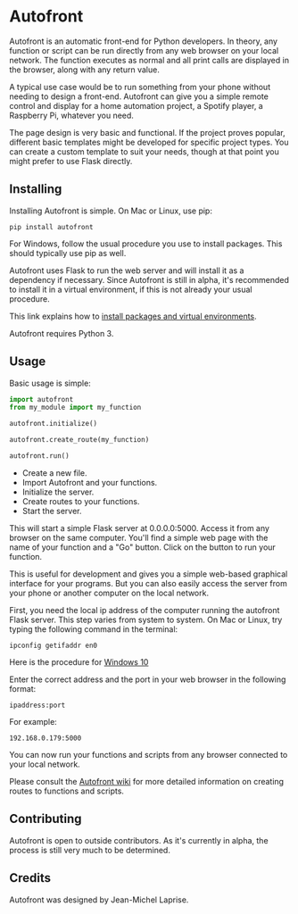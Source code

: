 # Autofront

Autofront is an automatic front-end for Python developers. In theory, any function or script can be run directly from any web browser on your local network. The function executes as normal and all print calls are displayed in the browser, along with any return value.

A typical use case would be to run something from your phone without needing to design a front-end. Autofront can give you a simple remote control and display for a home automation project, a Spotify player, a Raspberry Pi, whatever you need.

The page design is very basic and functional. If the project proves popular, different basic templates might be developed for specific project types. You can create a custom template to suit your needs, though at that point you might prefer to use Flask directly.

## Installing

Installing Autofront is simple. On Mac or Linux, use pip:

```
pip install autofront
```

For Windows, follow the usual procedure you use to install packages. This should typically use pip as well.

Autofront uses Flask to run the web server and will install it as a dependency if necessary. Since Autofront is still in alpha, it's recommended to install it in a virtual environment, if this is not already your usual procedure.

This link explains how to [install packages and virtual environments](https://packaging.python.org/tutorials/installing-packages/).

Autofront requires Python 3.

## Usage

Basic usage is simple:

```python
import autofront
from my_module import my_function

autofront.initialize()

autofront.create_route(my_function)

autofront.run()
```

* Create a new file.
* Import Autofront and your functions.
* Initialize the server.
* Create routes to your functions.
* Start the server.

This will start a simple Flask server at 0.0.0.0:5000. Access it from any browser on the same computer. You'll find a simple web page with the name of your function and a "Go" button. Click on the button to run your function. 

This is useful for development and gives you a simple web-based graphical interface for your programs. But you can also easily access the server from your phone or another computer on the local network.

First, you need the local ip address of the computer running the autofront Flask server. This step varies from system to system. On Mac or Linux, try typing the following command in the terminal:

```
ipconfig getifaddr en0
```

Here is the procedure for [Windows 10](https://support.microsoft.com/fr-ca/help/4026518/windows-10-find-your-ip-address)

Enter the correct address and the port in your web browser in the following format:

```
ipaddress:port
```

For example:

```
192.168.0.179:5000
```

You can now run your functions and scripts from any browser connected to your local network.

Please consult the [Autofront wiki](https://github.com/JimmyLamothe/autofront/wiki/Creating-routes) for more detailed information on creating routes to functions and scripts.

## Contributing

Autofront is open to outside contributors. As it's currently in alpha, the process is still very much to be determined.

## Credits

Autofront was designed by Jean-Michel Laprise.
